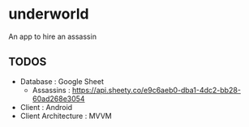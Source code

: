 # underworld

An app to hire an assassin

## TODOS

- Database : Google Sheet
  - Assassins : https://api.sheety.co/e9c6aeb0-dba1-4dc2-bb28-60ad268e3054
- Client : Android
- Client Architecture : MVVM

